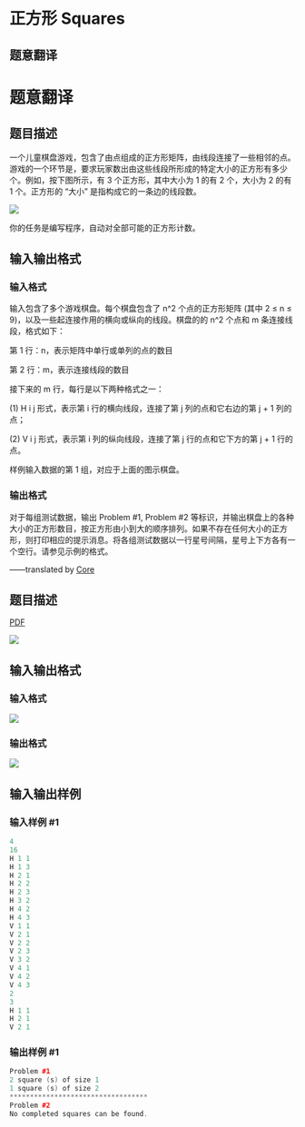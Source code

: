 # 正方形 Squares

## 题意翻译

# 题意翻译

## 题目描述

一个儿童棋盘游戏，包含了由点组成的正方形矩阵，由线段连接了一些相邻的点。游戏的一个环节是，要求玩家数出由这些线段所形成的特定大小的正方形有多少个。例如，按下图所示，有 3 个正方形，其中大小为 1 的有 2 个，大小为 2 的有 1 个。正方形的 “大小” 是指构成它的一条边的线段数。

![](https://cdn.luogu.org/upload/pic/52328.png)

你的任务是编写程序，自动对全部可能的正方形计数。

## 输入输出格式

### 输入格式

输入包含了多个游戏棋盘。每个棋盘包含了 n^2 个点的正方形矩阵 (其中 2 ≤ n ≤ 9)，以及一些起连接作用的横向或纵向的线段。棋盘的的 n^2 个点和 m 条连接线段，格式如下：

第 1 行：n，表示矩阵中单行或单列的点的数目

第 2 行：m，表示连接线段的数目

接下来的 m 行，每行是以下两种格式之一：

(1) H i j 形式，表示第 i 行的横向线段，连接了第 j 列的点和它右边的第 j + 1 列的点；

(2) V i j 形式，表示第 i 列的纵向线段，连接了第 j 行的点和它下方的第 j + 1 行的点。

样例输入数据的第 1 组，对应于上面的图示棋盘。

### 输出格式

对于每组测试数据，输出 Problem #1, Problem #2 等标识，并输出棋盘上的各种大小的正方形数目，按正方形由小到大的顺序排列。如果不存在任何大小的正方形，则打印相应的提示消息。将各组测试数据以一行星号间隔，星号上下方各有一个空行。请参见示例的格式。

——translated by [Core](https://www.luogu.org/space/show?uid=111502)

## 题目描述

[problemUrl]: https://uva.onlinejudge.org/index.php?option=com_onlinejudge&Itemid=8&category=4&page=show_problem&problem=137

[PDF](https://uva.onlinejudge.org/external/2/p201.pdf)

![](https://cdn.luogu.com.cn/upload/vjudge_pic/UVA201/a4bf53aee42aa48246aefbcc8800d8f641352c0c.png)

## 输入输出格式

### 输入格式

![](https://cdn.luogu.com.cn/upload/vjudge_pic/UVA201/3f9102ad04c4c24aee6166b6c4229b5b30a75d56.png)

### 输出格式

![](https://cdn.luogu.com.cn/upload/vjudge_pic/UVA201/9302b79c8243bb3867793b844fce9a13dbc18ffa.png)

## 输入输出样例

### 输入样例 #1

```cpp
4
16
H 1 1
H 1 3
H 2 1
H 2 2
H 2 3
H 3 2
H 4 2
H 4 3
V 1 1
V 2 1
V 2 2
V 2 3
V 3 2
V 4 1
V 4 2
V 4 3
2
3
H 1 1
H 2 1
V 2 1
```


### 输出样例 #1

```cpp
Problem #1
2 square (s) of size 1
1 square (s) of size 2
**********************************
Problem #2
No completed squares can be found.
```


